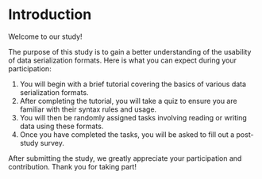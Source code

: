 # Introduction

Welcome to our study!

The purpose of this study is to gain a better understanding of the usability of data serialization formats. Here is what you can expect during your participation:

1. You will begin with a brief tutorial covering the basics of various data serialization formats.
2. After completing the tutorial, you will take a quiz to ensure you are familiar with their syntax rules and usage.
3. You will then be randomly assigned tasks involving reading or writing data using these formats.
4. Once you have completed the tasks, you will be asked to fill out a post-study survey.

After submitting the study, we greatly appreciate your participation and contribution. Thank you for taking part!
